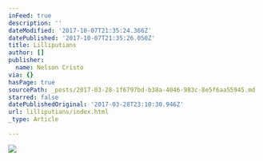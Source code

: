 ```yaml
---
inFeed: true
description: ''
dateModified: '2017-10-07T21:35:24.366Z'
datePublished: '2017-10-07T21:35:26.050Z'
title: Lilliputians
author: []
publisher:
  name: Nelson Cristo
via: {}
hasPage: true
sourcePath: _posts/2017-03-28-1f6797bd-b38a-4046-983c-8e5f6aa55945.md
starred: false
datePublishedOriginal: '2017-03-28T23:10:30.946Z'
url: lilliputians/index.html
_type: Article

---
```

![](https://the-grid-user-content.s3-us-west-2.amazonaws.com/3a5b520b-7be4-4a1e-a39d-a6cf6b50a9d4.jpg)